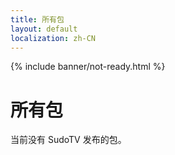 ```yaml
---
title: 所有包
layout: default
localization: zh-CN
---
```


{% include banner/not-ready.html %}

# 所有包

当前没有 SudoTV 发布的包。